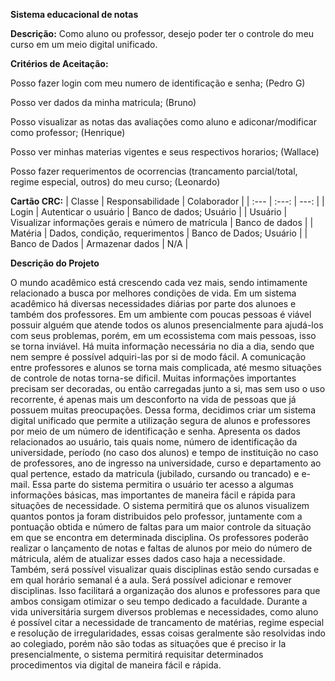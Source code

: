 **Sistema educacional de notas**

**Descrição:** Como aluno ou professor, desejo poder ter o controle do meu curso em um meio digital unificado.

**Critérios de Aceitação:** 

Posso fazer login com meu numero de identificação e senha; (Pedro G)

Posso ver dados da minha matricula;            (Bruno)

Posso visualizar as notas das avaliações como aluno e adiconar/modificar como professor;   (Henrique)

Posso ver minhas materias vigentes e seus respectivos horarios; (Wallace)

Posso fazer requerimentos de ocorrencias (trancamento parcial/total, regime especial, outros) do meu curso; (Leonardo)

**Cartão CRC:**
| Classe | Responsabilidade | Colaborador |
| :---         |     :---:      |          ---: |
| Login  | Autenticar o usuário  | Banco de dados; Usuário  |
| Usuário    | Visualizar informações gerais e número de matrícula | Banco de dados  |
| Matéria  | Dados, condição, requerimentos | Banco de Dados; Usuário |
| Banco de Dados    | Armazenar dados | N/A |

**Descrição do Projeto**

  O mundo acadêmico está crescendo cada vez mais, sendo intimamente relacionado a busca por melhores condições de vida. Em um sistema acadêmico há diversas necessidades diárias por parte dos alunoes e também dos professores. Em um ambiente com poucas pessoas é viável possuir alguém que atende todos os alunos presencialmente para ajudá-los com seus problemas, porém, em um ecossistema com mais pessoas, isso se torna inviável. Há muita informação necessária no dia a dia, sendo que nem sempre é possível adquiri-las por si de modo fácil. A comunicação entre professores e alunos se torna mais complicada, até mesmo situações de controle de notas torna-se dificil. Muitas informações importantes precisam ser decoradas, ou então carregadas junto a si, mas sem uso o uso recorrente, é apenas mais um desconforto na vida de pessoas que já possuem muitas preocupações. 
  Dessa forma, decidimos criar um sistema digital unificado que permite a utilização segura de alunos e professores por meio de um número de identificação e senha. Apresenta os dados relacionados ao usuário, tais quais nome, número de identificação da universidade, período (no caso dos alunos) e tempo de instituição no caso de professores, ano de ingresso na universidade, curso e departamento ao qual pertence, estado da matricula (jubilado, cursando ou trancado) e e-mail. Essa parte do sistema permitira o usuário ter acesso a algumas informações básicas, mas importantes de maneira fácil e rápida para situações de necessidade.
  O sistema permitirá que os alunos visualizem quantos pontos ja foram distribuidos pelo professor, juntamente com a pontuação obtida e número de faltas para um maior controle da situação em que se encontra em determinada disciplina. Os professores poderão realizar o lançamento de notas e faltas de alunos por meio do número de mátricula, além de atualizar esses dados caso haja a necessidade. Também, será possível visualizar quais disciplinas estão sendo cursadas e em qual horário semanal é a aula. Será possível adicionar e remover disciplinas. Isso facilitará a organização dos alunos e professores para que ambos consigam otimizar o seu tempo dedicado a faculdade.
  Durante a vida universitária surgem diversos problemas e necessidades, como aluno é possível citar a necessidade de trancamento de matérias, regime especial e resolução de irregularidades, essas coisas geralmente são resolvidas indo ao colegiado, porém não são todas as situações que é preciso ir la presencialmente, o sistema permitirá requisitar determinados procedimentos via digital de maneira fácil e rápida.
